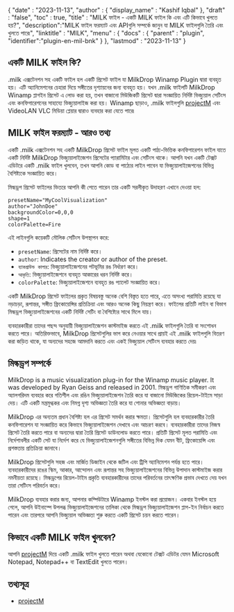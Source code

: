 {
  "date" : "2023-11-13",
  "author" : {
    "display_name" : "Kashif Iqbal"
},
  "draft" : "false",
  "toc" : true,
  "title" : "MILK ফাইল - একটি MILK ফাইল কি এবং এটি কিভাবে খুলতে হয়?",
  "description":"MILK ফাইল ফরম্যাট এবং APIগুলি সম্পর্কে জানুন যা MILK ফাইলগুলি তৈরি এবং খুলতে পারে৷",
  "linktitle" : "MILK",
  "menu" : {
    "docs" : {
      "parent" : "plugin",
      "identifier":"plugin-en-mil-bnk"
}
},
  "lastmod" : "2023-11-13"
}

## একটি MILK ফাইল কি?

.milk এক্সটেনশন সহ একটি ফাইল হল একটি প্রিসেট ফাইল যা MilkDrop Winamp Plugin দ্বারা ব্যবহৃত হয়। এটি অ্যানিমেশনের চেহারা দিয়ে সঙ্গীতের দৃশ্যায়নের জন্য ব্যবহৃত হয়। যখন .milk ফাইলটি MilkDrop Winamp প্লাগইন প্রিসেট এ লোড করা হয়, তখন বাজানো মিউজিকটি প্রিসেট দ্বারা সংজ্ঞায়িত নির্দিষ্ট ভিজ্যুয়াল সেটিংস এবং কনফিগারেশনের সাহায্যে ভিজ্যুয়ালাইজ করা হয়। Winamp ছাড়াও, .milk ফাইলগুলি [projectM](https://github.com/projectM-visualizer/projectm) এবং VideoLAN VLC মিডিয়া প্লেয়ার দ্বারাও ব্যবহার করা যেতে পারে৷


## MILK ফাইল ফরম্যাট - আরও তথ্য

একটি .milk এক্সটেনশন সহ একটি MilkDrop প্রিসেট ফাইল মূলত একটি পাঠ্য-ভিত্তিক কনফিগারেশন ফাইল যাতে একটি নির্দিষ্ট MilkDrop ভিজ্যুয়ালাইজেশন প্রিসেটের প্যারামিটার এবং সেটিংস থাকে। আপনি যখন একটি টেক্সট এডিটরে একটি .milk ফাইল খুলবেন, তখন আপনি কোড বা পাঠ্যের লাইন পাবেন যা ভিজ্যুয়ালাইজেশনের বিভিন্ন বৈশিষ্ট্যকে সংজ্ঞায়িত করে।

মিল্কড্রপ প্রিসেট ফাইলের ভিতরে আপনি কী পেতে পারেন তার একটি সরলীকৃত উদাহরণ এখানে দেওয়া হল:

```plaintext
presetName="MyCoolVisualization"
author="JohnDoe"
backgroundColor=0,0,0
shape=1
colorPalette=Fire
```

এই লাইনগুলি কয়েকটি মৌলিক সেটিংস উপস্থাপন করে:

- `presetName`: প্রিসেটের নাম নির্দিষ্ট করে।
- `author`: Indicates the creator or author of the preset.
- `ব্যাকগ্রাউন্ড কালার`: ভিজ্যুয়ালাইজেশনের পটভূমির রঙ নির্ধারণ করে।
- `আকৃতি`: ভিজ্যুয়ালাইজেশনে ব্যবহৃত আকারের ধরন নির্দিষ্ট করে।
- `colorPalette`: ভিজ্যুয়ালাইজেশনে ব্যবহৃত রঙ প্যালেট সংজ্ঞায়িত করে।

একটি MilkDrop প্রিসেট ফাইলের প্রকৃত বিষয়বস্তু অনেক বেশি বিস্তৃত হতে পারে, এতে অসংখ্য পরামিতি রয়েছে যা নড়াচড়া, রূপান্তর, সঙ্গীত ফ্রিকোয়েন্সির প্রতিক্রিয়া এবং আরও অনেক কিছু নিয়ন্ত্রণ করে। ফাইলের প্রতিটি লাইন বা বিভাগ মিল্কড্রপ ভিজ্যুয়ালাইজেশনের একটি নির্দিষ্ট সেটিং বা বৈশিষ্ট্যের সাথে মিলে যায়।

ব্যবহারকারীরা তাদের পছন্দ অনুযায়ী ভিজ্যুয়ালাইজেশন কাস্টমাইজ করতে এই .milk ফাইলগুলি তৈরি বা সংশোধন করতে পারে। অতিরিক্তভাবে, MilkDrop প্রিসেটগুলির ভাগ করে নেওয়ার সাথে প্রায়ই এই .milk ফাইলগুলি বিতরণ করা জড়িত থাকে, যা অন্যদের সহজে আমদানি করতে এবং একই ভিজ্যুয়াল সেটিংস ব্যবহার করতে দেয়৷

## মিল্কড্রপ সম্পর্কে

MilkDrop is a music visualization plug-in for the Winamp music player. It was developed by Ryan Geiss and released in 2001. মিল্কড্রপ গাণিতিক সমীকরণ এবং অ্যালগরিদম ব্যবহার করে গতিশীল এবং রঙিন ভিজ্যুয়ালাইজেশন তৈরি করে যা বাজানো মিউজিকের রিয়েল-টাইমে সাড়া দেয়। এটি একটি মন্ত্রমুগ্ধকর এবং নিমগ্ন দৃশ্য অভিজ্ঞতা তৈরি করে যা শোনার অভিজ্ঞতা বাড়ায়।

MilkDrop এর অন্যতম প্রধান বৈশিষ্ট্য হল এর প্রিসেট সমর্থন করার ক্ষমতা। প্রিসেটগুলি হল ব্যবহারকারীর তৈরি কনফিগারেশন যা সংজ্ঞায়িত করে কিভাবে ভিজ্যুয়ালাইজেশন দেখাবে এবং আচরণ করবে। ব্যবহারকারীরা তাদের নিজস্ব প্রিসেট তৈরি করতে পারে বা অন্যদের দ্বারা তৈরি প্রিসেট ডাউনলোড করতে পারে। প্রতিটি প্রিসেট মূলত পরামিতি এবং নির্দেশাবলীর একটি সেট যা নির্দেশ করে যে ভিজ্যুয়ালাইজেশনগুলি সঙ্গীতের বিভিন্ন দিক যেমন বীট, ফ্রিকোয়েন্সি এবং প্রশস্ততায় প্রতিক্রিয়া জানাবে।

MilkDrop প্রিসেটগুলি সহজ এবং মার্জিত ডিজাইন থেকে জটিল এবং ট্রিপি অ্যানিমেশন পর্যন্ত হতে পারে। ব্যবহারকারীদের রঙের স্কিম, আকার, আন্দোলন এবং রূপান্তর সহ ভিজ্যুয়ালাইজেশনের বিভিন্ন উপাদান কাস্টমাইজ করার নমনীয়তা রয়েছে। মিল্কড্রপের রিয়েল-টাইম প্রকৃতি ব্যবহারকারীদের তাদের পরিবর্তনের তাৎক্ষণিক প্রভাব দেখতে দেয় যখন তারা সেটিংস পরিবর্তন করে।

MilkDrop ব্যবহার করার জন্য, আপনার কম্পিউটারে Winamp ইনস্টল করা প্রয়োজন। একবার ইনস্টল হয়ে গেলে, আপনি উইনাম্পে উপলব্ধ ভিজ্যুয়ালাইজেশনের তালিকা থেকে মিল্কড্রপ ভিজ্যুয়ালাইজেশন প্লাগ-ইন নির্বাচন করতে পারেন এবং তারপরে আপনি ভিজ্যুয়াল অভিজ্ঞতা শুরু করতে একটি প্রিসেট চয়ন করতে পারেন।

## কিভাবে একটি MILK ফাইল খুলবেন?

আপনি [projectM](https://github.com/projectM-visualizer/projectm) দিয়ে একটি .milk ফাইল খুলতে পারেন অথবা যেকোনো টেক্সট এডিটর যেমন Microsoft Notepad, Notepad++ বা TextEdit খুলতে পারেন।

## তথ্যসূত্র

 * [projectM](https://github.com/projectM-visualizer/projectm)

